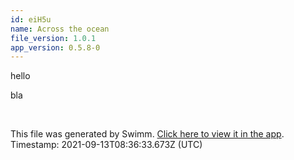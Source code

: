 ```yaml
---
id: eiH5u
name: Across the ocean
file_version: 1.0.1
app_version: 0.5.8-0
---
```


hello

bla

<br/>

This file was generated by Swimm. [Click here to view it in the app](http://localhost:5000/#/repos/ls4DA2fLasmQuEbT4ipw/docs/eiH5u). Timestamp: 2021-09-13T08:36:33.673Z (UTC)
